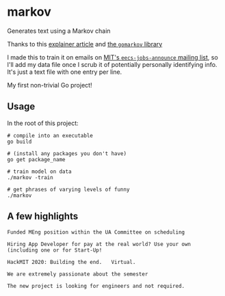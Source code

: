 # markov

Generates text using a Markov chain

Thanks to this [explainer article](https://mb-14.github.io/tech/2018/10/24/gomarkov.html) and [the `gomarkov` library](https://github.com/mb-14/gomarkov)

I made this to train it on emails on [MIT's `eecs-jobs-announce` mailing list](https://lists.csail.mit.edu/mailman/listinfo/eecs-jobs-announce), so I'll add my data file once I scrub it of potentially personally identifying info. It's just a text file with one entry per line.

My first non-trivial Go project!

## Usage

In the root of this project:

```
# compile into an executable
go build

# (install any packages you don't have)
go get package_name

# train model on data
./markov -train

# get phrases of varying levels of funny
./markov
```

## A few highlights

```
Funded MEng position within the UA Committee on scheduling

Hiring App Developer for pay at the real world? Use your own (including one or for Start-Up!

HackMIT 2020: Building the end.   Virtual.

We are extremely passionate about the semester

The new project is looking for engineers and not required.
```